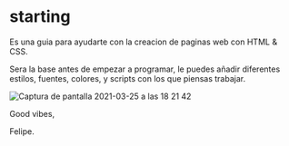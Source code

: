 # starting
Es una guia para ayudarte con la creacion de paginas web con HTML & CSS. 

Sera la base antes de empezar a programar, le puedes añadir diferentes estilos, fuentes, colores, y scripts con los que piensas trabajar.

![Captura de pantalla 2021-03-25 a las 18 21 42](https://user-images.githubusercontent.com/77697546/112515857-f5992f80-8d96-11eb-9541-43d83c68d30f.png)

Good vibes,

Felipe.
